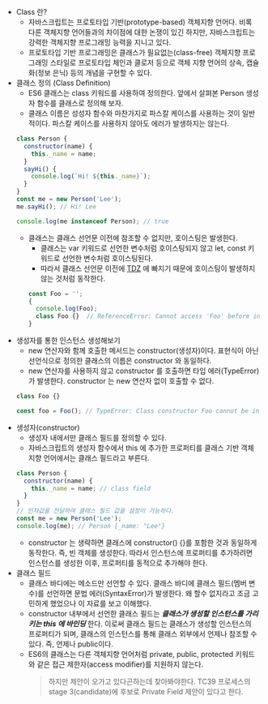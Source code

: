 * Class 란?
    * 자바스크립트는 프로토타입 기반(prototype-based) 객체지향 언어다. 비록 다른 객체지향 언어들과의 차이점에 대한 논쟁이 있긴 하지만, 자바스크립트는 강력한 객체지향 프로그래밍 능력을 지니고 있다.
    * 프로토타입 기반 프로그래밍은 클래스가 필요없는(class-free) 객체지향 프로그래밍 스타일로 프로토타입 체인과 클로저 등으로 객체 지향 언어의 상속, 캡슐화(정보 은닉) 등의 개념을 구현할 수 있다.
* 클래스 정의 (Class Definition)
    * ES6 클래스는 class 키워드를 사용하여 정의한다. 앞에서 살펴본 Person 생성자 함수를 클래스로 정의해 보자.
    * 클래스 이름은 성성자 함수와 마찬가지로 파스칼 케이스를 사용하는 것이 일반적이다. 파스칼 케이스를 사용하지 않아도 에러가 발생하지는 않는다.
    ```javascript
    class Person {      
      constructor(name) {
        this._name = name;
      }    
      sayHi() {
        console.log(`Hi! ${this._name}`);
      }
    }
    const me = new Person('Lee');
    me.sayHi(); // Hi! Lee
    
    console.log(me instanceof Person); // true    
    ```
    * 클래스는 클래스 선언문 이전에 참조할 수 없지만, 호이스팅은 발생한다. 
        * 클래스는 var 키워드로 선언한 변수처럼 호이스팅되지 않고 let, const 키워드로 선언한 변수처럼 호이스팅된다. 
        * 따라서 클래스 선언문 이전에 [TDZ](https://github.com/GodChiken/StudyES6toNew/blame/master/markdown/act-1/letAndConstAndBlockScope.md#L6-L15) 에 빠지기 때문에 호이스팅이 발생하지 않는 것처럼 동작한다.
        ```javascript
        const Foo = '';        
        {          
          console.log(Foo);         
          class Foo {}  // ReferenceError: Cannot access 'Foo' before initialization
        }        
        ```
* 생성자를 통한 인스턴스 생성해보기        
    * new 연산자와 함께 호출한 메서드는 constructor(생성자)이다. 표현식이 아닌 선언식으로 정의한 클래스의 이름은 constructor 와 동일하다. 
    * new 연산자를 사용하지 않고 constructor 를 호출하면 타입 에러(TypeError)가 발생한다. constructor 는 new 연산자 없이 호출할 수 없다.
    ```javascript
    class Foo {}
    
    const foo = Foo(); // TypeError: Class constructor Foo cannot be invoked without 'new'    
    ```
* 생성자(constructor)
    * 생성자 내에서만 클래스 필드를 정의할 수 있다.
    * 자바스크립트의 생성자 함수에서 this 에 추가한 프로퍼티를 클래스 기반 객체지향 언어에서는 클래스 필드라고 부른다.
    ```javascript    
    class Person {      
      constructor(name) {            
        this._name = name; // class field
      }
    }
    // 인자값을 전달하여 클래스 필드 값을 설정이 가능하다.
    const me = new Person('Lee');
    console.log(me); // Person {_name: "Lee"}    
    ```
    * constructor 는 생략하면 클래스에 constructor() {}를 포함한 것과 동일하게 동작한다. 즉, 빈 객체를 생성한다. 따라서 인스턴스에 프로퍼티를 추가하려면 인스턴스를 생성한 이후, 프로퍼티를 동적으로 추가해야 한다.
* 클래스 필드
    * 클래스 바디에는 메소드만 선언할 수 있다. 클래스 바디에 클래스 필드(멤버 변수)를 선언하면 문법 에러(SyntaxError)가 발생한다. 왜 할수 없지라고 조금 고민하게 했었으나 이 자료를 보고 이해했다.
    * constructor 내부에서 선언한 클래스 필드는 ***클래스가 생성할 인스턴스를 가리키는 this 에 바인딩*** 한다. 이로써 클래스 필드는 클래스가 생성할 인스턴스의 프로퍼티가 되며, 클래스의 인스턴스를 통해 클래스 외부에서 언제나 참조할 수 있다. 즉, 언제나 public이다.
    * ES6의 클래스는 다른 객체지향 언어처럼 private, public, protected 키워드와 같은 접근 제한자(access modifier)를 지원하지 않는다.
        > 하지만 제안이 오가고 있다곤하는데 찾아봐야한다. TC39 프로세스의 stage 3(candidate)에 후보로 Private Field 제안이 있다고 한다.  